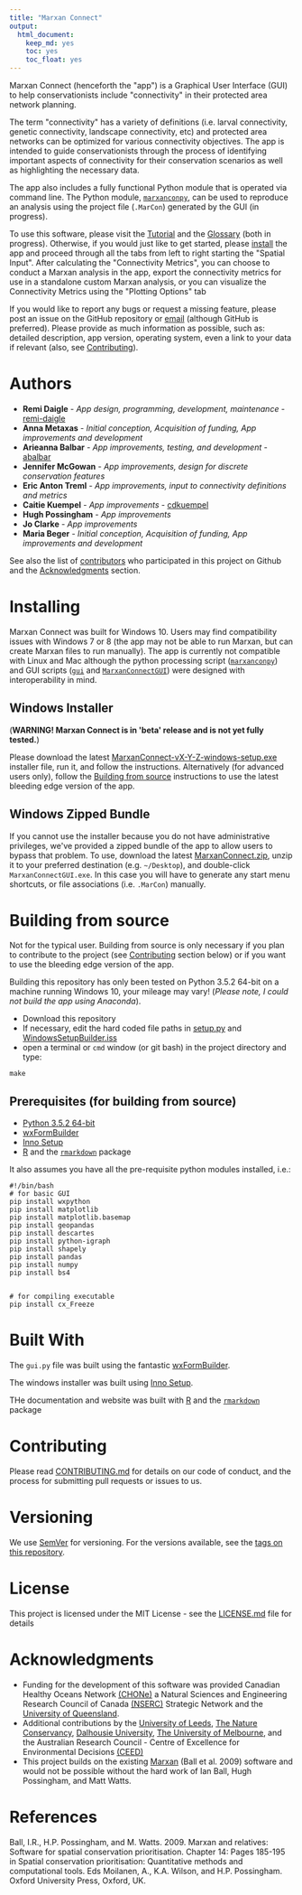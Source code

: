 ```yaml
---
title: "Marxan Connect"
output:
  html_document:
    keep_md: yes
    toc: yes
    toc_float: yes
---
```


Marxan Connect (henceforth the "app") is a Graphical User Interface (GUI) to help conservationists include "connectivity" in their protected area network planning.

The term "connectivity" has a variety of definitions (i.e. larval connectivity, genetic connectivity, landscape connectivity, etc) and protected area networks can be optimized for various connectivity objectives. The app is intended to guide conservationists through the process of identifying important aspects of connectivity for their conservation scenarios as well as highlighting the necessary data.

The app also includes a fully functional Python module that is operated via command line. The Python module, [`marxanconpy`](https://github.com/remi-daigle/MarxanConnect/blob/master/marxanconpy.py), can be used to reproduce an analysis using the project file (`.MarCon`) generated by the GUI (in progress).

To use this software, please visit the [Tutorial](./tutorial.html) and the [Glossary](./glossary.html) (both in progress). Otherwise, if you would just like to get started, please [install](#installing) the app and proceed through all the tabs from left to right starting the "Spatial Input". After calculating the "Connectivity Metrics", you can choose to conduct a Marxan analysis in the app, export the connectivity metrics for use in a standalone custom Marxan analysis, or you can visualize the Connectivity Metrics using the "Plotting Options" tab

If you would like to report any bugs or request a missing feature, please post an issue on the GitHub repository or [email](mailto:remi.daigle@dal.ca?subject=Marxan%20with%20Connectivity%20bug%20or%20feature%20request) (although GitHub is preferred). Please provide as much information as possible, such as: detailed description, app version, operating system, even a link to your data if relevant (also, see [Contributing](#contributing)).

# Authors

* **Remi Daigle** - *App design, programming, development, maintenance* - [remi-daigle](https://github.com/remi-daigle)
* **Anna Metaxas** - *Initial conception, Acquisition of funding, App improvements and development*
* **Arieanna Balbar** - *App improvements, testing, and development* - [abalbar](https://github.com/abalbar)
* **Jennifer McGowan** - *App improvements, design for discrete conservation features*
* **Eric Anton Treml** - *App improvements, input to connectivity definitions and metrics*
* **Caitie Kuempel** - *App improvements* - [cdkuempel](https://github.com/cdkuempel)
* **Hugh Possingham** - *App improvements*
* **Jo Clarke** - *App improvements*
* **Maria Beger** - *Initial conception, Acquisition of funding, App improvements and development*

See also the list of [contributors](https://github.com/remi-daigle/MarxanConnect/contributors) who participated in this project on Github and the [Acknowledgments](#acknowledgments) section.

# Installing

Marxan Connect was built for Windows 10. Users may find compatibility issues with Windows 7 or 8 (the app may not be able to run Marxan, but can create Marxan files to run manually). The app is currently not compatible with Linux and Mac although the python processing script ([`marxanconpy`](https://github.com/remi-daigle/MarxanConnect/blob/master/marxanconpy.py)) and GUI scripts ([`gui`](https://github.com/remi-daigle/MarxanConnect/blob/master/gui.py) and [`MarxanConnectGUI`](https://github.com/remi-daigle/MarxanConnect/blob/master/MarxanConnectGUI.py)) were designed with interoperability in mind. 

## Windows Installer

(**WARNING! Marxan Connect is in 'beta' release and is not yet fully tested.**)

Please download the latest [MarxanConnect-vX-Y-Z-windows-setup.exe](https://github.com/remi-daigle/MarxanConnect/releases) installer file, run it, and follow the instructions. Alternatively (for advanced users only), follow the [Building from source](#building-from-source) instructions to use the latest bleeding edge version of the app.

## Windows Zipped Bundle

If you cannot use the installer because you do not have administrative privileges, we've provided a zipped bundle of the app to allow users to bypass that problem. To use, download the latest [MarxanConnect.zip](https://github.com/remi-daigle/MarxanConnect/releases), unzip it to your preferred destination (e.g. `~/Desktop`), and double-click `MarxanConnectGUI.exe`. In this case you will have to generate any start menu shortcuts, or file associations (i.e. `.MarCon`) manually.

# Building from source

Not for the typical user. Building from source is only necessary if you plan to contribute to the project (see [Contributing](#contributing) section below) or if you want to use the bleeding edge version of the app.

Building this repository has only been tested on Python 3.5.2 64-bit on a machine running Windows 10, your mileage may vary! (*Please note, I could not build the app using Anaconda*). 

* Download this repository
* If necessary, edit the hard coded file paths in [setup.py](https://github.com/remi-daigle/MarxanConnect/blob/master/setup.py) and [WindowsSetupBuilder.iss](https://github.com/remi-daigle/MarxanConnect/blob/master/WindowsSetupBuilder.iss)
* open a terminal or `cmd` window (or git bash) in the project directory and type:

```
make
```

## Prerequisites (for building from source)

* [Python 3.5.2 64-bit](https://www.python.org/downloads/release/python-352/)
* [wxFormBuilder](https://github.com/wxFormBuilder/wxFormBuilder)
* [Inno Setup](http://www.jrsoftware.org/isinfo.php)
* [R](https://www.r-project.org/) and the [`rmarkdown`](http://rmarkdown.rstudio.com/) package

It also assumes you have all the pre-requisite python modules installed, i.e.:

```
#!/bin/bash
# for basic GUI
pip install wxpython
pip install matplotlib
pip install matplotlib.basemap
pip install geopandas
pip install descartes
pip install python-igraph
pip install shapely
pip install pandas
pip install numpy
pip install bs4


# for compiling executable
pip install cx_Freeze
```

# Built With

The `gui.py` file was built using the fantastic [wxFormBuilder](https://github.com/wxFormBuilder/wxFormBuilder).

The windows installer was built using [Inno Setup](http://www.jrsoftware.org/isinfo.php).

THe documentation and website was built with [R](https://www.r-project.org/) and the [`rmarkdown`](http://rmarkdown.rstudio.com/) package

# Contributing

Please read [CONTRIBUTING.md](./CONTRIBUTING.html) for details on our code of conduct, and the process for submitting pull requests or issues to us.

# Versioning

We use [SemVer](http://semver.org/) for versioning. For the versions available, see the [tags on this repository](https://github.com/remi-daigle/MarxanConnect/tags). 

# License

This project is licensed under the MIT License - see the [LICENSE.md](https://github.com/remi-daigle/MarxanConnect/blob/master/LICENSE) file for details

# Acknowledgments

* Funding for the development of this software was provided Canadian Healthy Oceans Network [(CHONe)](https://chone2.ca/) a Natural Sciences and Engineering Research Council of Canada [(NSERC)](http://www.nserc-crsng.gc.ca/index_eng.asp) Strategic Network and the [University of Queensland](https://www.uq.edu.au/).
* Additional contributions by the [University of Leeds](https://www.leeds.ac.uk/), [The Nature Conservancy](https://www.nature.org/), [Dalhousie University](https://www.dal.ca/), [The University of Melbourne](https://www.unimelb.edu.au/), and the Australian Research Council - Centre of Excellence for Environmental Decisions [(CEED)](http://ceed.edu.au/)
* This project builds on the existing [Marxan](http://marxan.net/) (Ball et al. 2009) software and would not be possible without the hard work of Ian Ball, Hugh Possingham, and Matt Watts.

# References
Ball, I.R., H.P. Possingham, and M. Watts. 2009. Marxan and relatives: Software for spatial conservation prioritisation. Chapter 14: Pages 185-195 in Spatial conservation prioritisation: Quantitative methods and computational tools. Eds Moilanen, A., K.A. Wilson, and H.P. Possingham. Oxford University Press, Oxford, UK.
